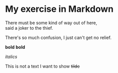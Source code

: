 <!-- Example of title -->
My exercise in Markdown
========================

<!-- Here comes the table of content -->

<!-- Example of paragraph of text with line break -->
There must be some kind of way out of here,  
said a joker to the thief.

There's so much confusion, I just can't get no relief.
<!-- Example of another paragraph -->

<!-- Example of bold -->
**bold** __bold__

<!-- Example of italic  -->
_italics_
<!-- Example of headers -->
This is not a text I want to show
~~tilde~~
<!-- Example of external link -->

<!-- Example of link to another file -->

<!-- Example of an image -->

<!-- Example of an image with hover text -->

<!-- Example of equation or inline code -->

<!-- Example of a block of code -->

<!-- Example of code highlighting -->

<!-- Example of quote -->

<!-- Example of bullet list -->

<!-- Example of numbered list -->

<!-- Example of table -->

<!-- Paragraph after table -->